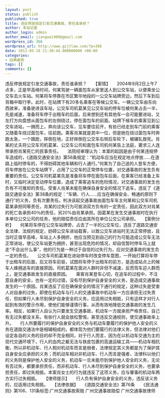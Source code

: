 ```yaml
---
layout: post
status: publish
published: true
title: 违反停放规定引发交通事故，责任谁承担？
author: 本站记者
author_login: admin
author_email: jiangwei909@gmail.com
wordpress_id: 366
wordpress_url: http://www.gzjtlaw.com/?p=366
date: 2011-05-18 21:30:44.000000000 +08:00
categories:
- 经典案例
tags: []
comments: []
---
```

违反停放规定引发交通事故，责任谁承担？　　【案情】　　2004年9月2日上午7点多，正是早高峰时间，何某驾驶一辆面包车从家里送人到公交车站，以便乘坐公交车去火车站。何某将车停靠在市区繁华地段的一公交车站牌旁边，然后下车到后背箱中取行李。此时，在站牌下有20多名乘客在等候公交车。一辆公交车由东向西驶来，准备驶进该车站，公交车司机葛某见公交车站的停车位被何某占去一半，先是减速，准备将车停于出租车的后面，后来想到还有其他车一会可能要进站，又左打方向盘想从面包车的左侧绕过，停在面包车的前面。站牌下候车的乘客见到公交车进站，一拥而上，奔向该公交车，见车要往前开，有些已经走到车门前的乘客又随着车绕过面包车，往前跑。乘客肖某就是其中一位，但是她在绕过面包车时奔跑太急，一个踉跄，摔倒在地，正好摔倒在公交车右侧后车轮下，被碾轧致死。肖某的丈夫将公交车司机葛某、公交车公司和面包车司机何某告上法庭，要求三人连带承担肖某死亡的民事责任。　　法院经审理认为：本案的起因是由于何某违规停车造成的，《道路交通安全法》第56条规定：&ldquo;机动车应当在规定地点停放&hellip;&hellip;在道路上临时停车的，不得妨碍其他车辆和行人通行。&rdquo;何某为了自己送的人登车方便，将车停放在公交车站牌下，占用了公交车的正常停车位置，对交通事故的发生负有重要的责任。公交车司机葛某先是准备将车停在面包车后面，在乘客已经准备上车时，又临时决定变动停车位置，造成了乘客追车的危险情况，对交通事故的发生也负有不可推却的责任。受害人肖某未能在确保自身安全的情况下追车，违反了《道路交通安全法》第38条的规定：&ldquo;车辆、行人&hellip;&hellip;应当在确保安全、畅通的原则下通行&rdquo;的义务，负有次要责任。判决该起交通事故由面包车车主何某和公交车司机葛某承担同等责任，肖某的过失行为可抵消双方负有的一定责任，因此双方对肖某的死亡各承担40％的责任，另20%由肖某承担。因葛某在发生交通事故时在执行本单位公交公司的任务，他的赔偿责任应由其所在单位公交公司承担。　　【案例分析】　　何某将车停在公交车站牌旁，占去了一半的公交车位，违反了道路交通安全法律、法规的规定，妨碍公交车进站载客，以致公交车进站时无法正常停放，且当时正值早高峰，车站上人多拥挤，他应当预见到自己的行为可能造成公交车无法正常进站，使公交车站更为拥挤，甚至出现危险的情况，却自信暂时停车马上就走&ldquo;不会出什么事&rdquo;，他的行为是一种过于自信的过失行为，应对交通事故的发生负一定的责任。　　公交车司机葛某在进站停车时改变停车意图，一开始打算将车停于出租车的后面，后又将车前驱，试图将车停于出租车的前方，是造成站点上的候车人蜂拥追车的直接原因。司机葛某在面对人群时非但不减速，反而驾车迎人群而上，是交通事故发生的直接原因。　　乘客肖某登车心切，在追车的过程中，不注意自身的安全，也有一定的过错，没有尽到保护自身安全的义务，是造成交通事故发生的一个原因。肖某违反了应在确保安全的情况下通行的规定，这种过失是受害人对自身的过失，即使在机动车与行人的交通事故中机动车一方应承担无过失责任，但如果行人未尽到保护自身安全的义务，应适用过失相抵，只有这样才对行人起到有效的警示作用，使他们能够谨慎行事，从而有效地降低交通事故的发生几率。相反，如果行人自认为只要发生交通事故，机动车一方就承担严格责任，自己有无过失都没关系，有些行人就会放松警惕，甚至违反交通规则，使交通事故率上升。　　行人所要履行的保护自身安全的义务与机动车要履行的保护他人安全的义务在道路交通法中是相辅相成的，都体现为他们要履行的法律义务，但法律对他们设定各自的义务的目的却不完全相同，对于行人而言，因为在以机动车交通为主的现代交通环境下，行人的血肉之躯无法与铁皮包裹的高速运输工具&mdash;&mdash;机动车相抗衡，所以非机动车、行人相对机动车而言是弱者，法律规定其义务都是为了保护其自身安全应承担的义务；而机动车相对非机动车、行人而言是强者，法律科以他们的义务则是保护他人安全的义务，机动车一旦未能尽到保护他人安全的义务，无论有否过失，都要承担责任，而非机动车、行人未尽到保护自身安全的义务，也要承担责任，即过失相抵。本案肖女士的行为就违反了这项义务，应与肇事的机动车两方实行过失相抵。　　【律师提示】　　行人负有保护自身安全的义务，违反该义务的，应适用过失相抵。　　【法律依据】　　《道路交通安全法》第76条　　《民法通则》第106、131条标签:广州交通事故索赔 广州交通事故赔偿 广州交通事故律师
